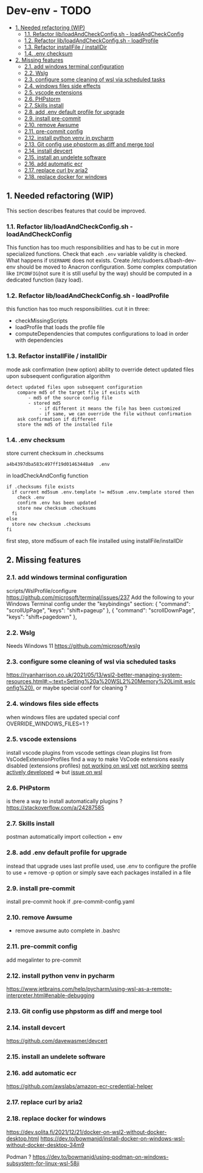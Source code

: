 # Dev-env - TODO

- [1. Needed refactoring (WIP)](#1-needed-refactoring-wip)
  - [1.1. Refactor lib/loadAndCheckConfig.sh - loadAndCheckConfig](#11-refactor-libloadandcheckconfigsh---loadandcheckconfig)
  - [1.2. Refactor lib/loadAndCheckConfig.sh - loadProfile](#12-refactor-libloadandcheckconfigsh---loadprofile)
  - [1.3. Refactor installFile / installDir](#13-refactor-installfile--installdir)
  - [1.4. .env checksum](#14-env-checksum)
- [2. Missing features](#2-missing-features)
  - [2.1. add windows terminal configuration](#21-add-windows-terminal-configuration)
  - [2.2. Wslg](#22-wslg)
  - [2.3. configure some cleaning of wsl via scheduled tasks](#23-configure-some-cleaning-of-wsl-via-scheduled-tasks)
  - [2.4. windows files side effects](#24-windows-files-side-effects)
  - [2.5. vscode extensions](#25-vscode-extensions)
  - [2.6. PHPstorm](#26-phpstorm)
  - [2.7. Skills install](#27-skills-install)
  - [2.8. add .env default profile for upgrade](#28-add-env-default-profile-for-upgrade)
  - [2.9. install pre-commit](#29-install-pre-commit)
  - [2.10. remove Awsume](#210-remove-awsume)
  - [2.11. pre-commit config](#211-pre-commit-config)
  - [2.12. install python venv in pycharm](#212-install-python-venv-in-pycharm)
  - [2.13. Git config use phpstorm as diff and merge tool](#213-git-config-use-phpstorm-as-diff-and-merge-tool)
  - [2.14. install devcert](#214-install-devcert)
  - [2.15. install an undelete software](#215-install-an-undelete-software)
  - [2.16. add automatic ecr](#216-add-automatic-ecr)
  - [2.17. replace curl by aria2](#217-replace-curl-by-aria2)
  - [2.18. replace docker for windows](#218-replace-docker-for-windows)

## 1. Needed refactoring (WIP)

This section describes features that could be improved.

### 1.1. Refactor lib/loadAndCheckConfig.sh - loadAndCheckConfig

This function has too much responsibilities and has to be cut in more
specialized functions. Check that each `.env` variable validity is checked. What
happens if `USERNAME` does not exists. Create /etc/sudoers.d/bash-dev-env should
be moved to Anacron configuration. Some complex computation like `IPCONFIG`(not
sure it is still useful by the way) should be computed in a dedicated function
(lazy load).

### 1.2. Refactor lib/loadAndCheckConfig.sh - loadProfile

this function has too much responsibilities. cut it in three:

- checkMissingScripts
- loadProfile that loads the profile file
- computeDependencies that computes configurations to load in order with
  dependencies

### 1.3. Refactor installFile / installDir

mode ask confirmation (new option) ability to override detect updated files upon
subsequent configuration algorithm

```text
detect updated files upon subsequent configuration
    compare md5 of the target file if exists with
        - md5 of the source config file
        - stored md5
            - if different it means the file has been customized
            - if same, we can override the file without confirmation
    ask confirmation if different
    store the md5 of the installed file
```

### 1.4. .env checksum

store current checksum in .checksums

```text
a4b4397dba583c497ff19d01463448a9  .env
```

in loadCheckAndConfig function

```text
if .checksums file exists
  if current md5sum .env.template != md5sum .env.template stored then
    check .env
    confirm .env has been updated
    store new checksum .checksums
  fi
else
  store new checksum .checksums
fi
```

first step, store md5sum of each file installed using installFile/installDir

## 2. Missing features

### 2.1. add windows terminal configuration

scripts/WslProfile/configure <https://github.com/microsoft/terminal/issues/237>
Add the following to your Windows Terminal config under the "keybindings"
section: { "command": "scrollUpPage", "keys": "shift+pageup" }, { "command":
"scrollDownPage", "keys": "shift+pagedown" },

### 2.2. Wslg

Needs Windows 11 <https://github.com/microsoft/wslg>

### 2.3. configure some cleaning of wsl via scheduled tasks

<https://ryanharrison.co.uk/2021/05/13/wsl2-better-managing-system-resources.html#:~:text=Setting%20a%20WSL2%20Memory%20Limit,wslconfig%20).>
or maybe special conf for cleaning ?

### 2.4. windows files side effects

when windows files are updated special conf OVERRIDE_WINDOWS_FILES=1 ?

### 2.5. vscode extensions

install vscode plugins from vscode settings clean plugins list from
VsCodeExtensionProfiles find a way to make VsCode extensions easily disabled
(extensions profiles)
[not working on wsl yet](https://github.com/mrsauravsahu/vscode-manager)
[not working](https://github.com/baincd/vscode-extension-profiles)
[seems actively developed](https://github.com/evald24/vscode-extensions-profiles)
=> but
[issue on wsl](https://github.com/evald24/vscode-extensions-profiles/issues/19)

### 2.6. PHPstorm

is there a way to install automatically plugins ?
<https://stackoverflow.com/a/24287585>

### 2.7. Skills install

postman automatically import collection + env

### 2.8. add .env default profile for upgrade

instead that upgrade uses last profile used, use .env to configure the profile
to use + remove -p option or simply save each packages installed in a file

### 2.9. install pre-commit

install pre-commit hook if .pre-commit-config.yaml

### 2.10. remove Awsume

- remove awsume auto complete in .bashrc

### 2.11. pre-commit config

add megalinter to pre-commit

### 2.12. install python venv in pycharm

<https://www.jetbrains.com/help/pycharm/using-wsl-as-a-remote-interpreter.html#enable-debugging>

### 2.13. Git config use phpstorm as diff and merge tool

### 2.14. install devcert

<https://github.com/davewasmer/devcert>

### 2.15. install an undelete software

### 2.16. add automatic ecr

<https://github.com/awslabs/amazon-ecr-credential-helper>

### 2.17. replace curl by aria2

### 2.18. replace docker for windows

<https://dev.solita.fi/2021/12/21/docker-on-wsl2-without-docker-desktop.html>
<https://dev.to/bowmanjd/install-docker-on-windows-wsl-without-docker-desktop-34m9>

Podman ?
<https://dev.to/bowmanjd/using-podman-on-windows-subsystem-for-linux-wsl-58ji>
